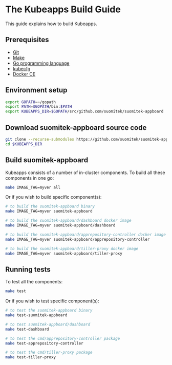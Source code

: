 # The Kubeapps Build Guide

This guide explains how to build Kubeapps.

## Prerequisites

- [Git](https://git-scm.com/)
- [Make](https://www.gnu.org/software/make/)
- [Go programming language](https://golang.org/)
- [kubecfg](https://github.com/ksonnet/kubecfg)
- [Docker CE](https://www.docker.com/community-edition)

## Environment setup

```bash
export GOPATH=~/gopath
export PATH=$GOPATH/bin:$PATH
export KUBEAPPS_DIR=$GOPATH/src/github.com/suomitek/suomitek-appboard
```

## Download suomitek-appboard source code

```bash
git clone --recurse-submodules https://github.com/suomitek/suomitek-appboard $KUBEAPPS_DIR
cd $KUBEAPPS_DIR
```

## Build suomitek-appboard

Kubeapps consists of a number of in-cluster components. To build all these components in one go:

```bash
make IMAGE_TAG=myver all
```

Or if you wish to build specific component(s):

```bash
# to build the suomitek-appboard binary
make IMAGE_TAG=myver suomitek-appboard

# to build the suomitek-appboard/dashboard docker image
make IMAGE_TAG=myver suomitek-appboard/dashboard

# to build the suomitek-appboard/apprepository-controller docker image
make IMAGE_TAG=myver suomitek-appboard/apprepository-controller

# to build the suomitek-appboard/tiller-proxy docker image
make IMAGE_TAG=myver suomitek-appboard/tiller-proxy
```

## Running tests

To test all the components:

```bash
make test
```

Or if you wish to test specific component(s):

```bash
# to test the suomitek-appboard binary
make test-suomitek-appboard

# to test suomitek-appboard/dashboard
make test-dashboard

# to test the cmd/apprepository-controller package
make test-apprepository-controller

# to test the cmd/tiller-proxy package
make test-tiller-proxy
```

